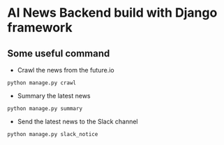 # AI News Backend build with Django framework

## Some useful command

- Crawl the news from the future.io

```
python manage.py crawl
```

- Summary the latest news

```
python manage.py summary
```

- Send the latest news to the Slack channel

```
python manage.py slack_notice
```
